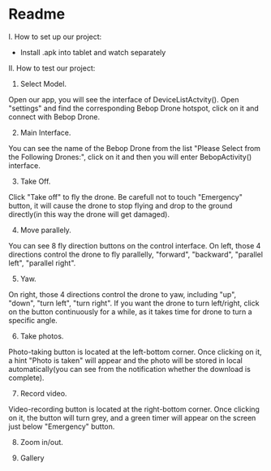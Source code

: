 # Readme

I. How to set up our project:
 - Install .apk into tablet and watch separately

II. How to test our project:
1. Select Model.  

Open our app, you will see the interface of DeviceListActvity(). Open "settings" and find the corresponding Bebop Drone hotspot, click on it and connect with Bebop Drone.

2. Main Interface.   

You can see the name of the Bebop Drone from the list "Please Select from the Following Drones:", click on it and then you will enter BebopActivity() interface.

3. Take Off.  

Click "Take off" to fly the drone. Be carefull not to touch "Emergency" button, it will cause the drone to stop flying and drop to the ground directly(in this way the drone will get damaged).

4. Move parallely.   

You can see 8 fly direction buttons on the control interface. On left, those 4 directions control the drone to fly parallelly, "forward", "backward", "parallel left", "parallel right".

5. Yaw.    

On right, those 4 directions control the drone to yaw, including "up", "down", "turn left", "turn right". If you want the drone to turn left/right, click on the button continuously for a while, as it takes time for drone to turn a specific angle.

6. Take photos.    

Photo-taking button is located at the left-bottom corner. Once clicking on it, a hint "Photo is taken" will appear and the photo will be stored in local automatically(you can see from the notification whether the download is complete).

7. Record video.   

Video-recording button is located at the right-bottom corner. Once clicking on it, the button will turn grey, and a green timer will appear on the screen just below "Emergency" button.

8. Zoom in/out.


9. Gallery
